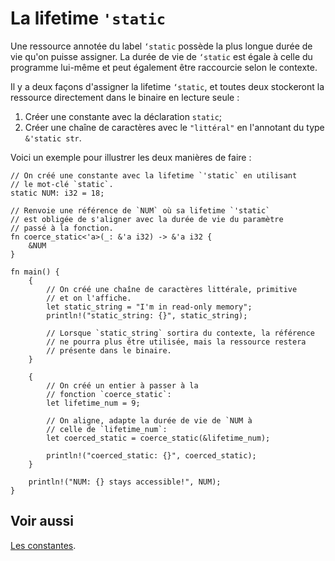 # La lifetime `'static`

Une ressource annotée du label `‘static` possède la plus longue durée de vie qu'on puisse assigner. La durée de vie de `‘static` est égale à celle du programme lui-même et peut également être raccourcie selon le contexte.

Il y a deux façons d'assigner la lifetime `‘static`, et toutes deux stockeront la ressource directement dans le binaire en lecture seule :

1. Créer une constante avec la déclaration `static`;
2. Créer une chaîne de caractères avec le `"littéral"` en l'annotant du type `&'static str`.

Voici un exemple pour illustrer les deux manières de faire :

```rust,editable
// On créé une constante avec la lifetime `'static` en utilisant 
// le mot-clé `static`.
static NUM: i32 = 18;

// Renvoie une référence de `NUM` où sa lifetime `'static` 
// est obligée de s'aligner avec la durée de vie du paramètre 
// passé à la fonction.
fn coerce_static<'a>(_: &'a i32) -> &'a i32 {
    &NUM
}

fn main() {
    {
        // On créé une chaîne de caractères littérale, primitive 
        // et on l'affiche.
        let static_string = "I'm in read-only memory";
        println!("static_string: {}", static_string);

        // Lorsque `static_string` sortira du contexte, la référence 
        // ne pourra plus être utilisée, mais la ressource restera 
        // présente dans le binaire.
    }

    {
        // On créé un entier à passer à la 
        // fonction `coerce_static`:
        let lifetime_num = 9;

        // On aligne, adapte la durée de vie de `NUM à 
        // celle de `lifetime_num`:
        let coerced_static = coerce_static(&lifetime_num);

        println!("coerced_static: {}", coerced_static);
    }

    println!("NUM: {} stays accessible!", NUM);
}

```

## Voir aussi

[Les constantes](../chapitre3/constantes.html).
